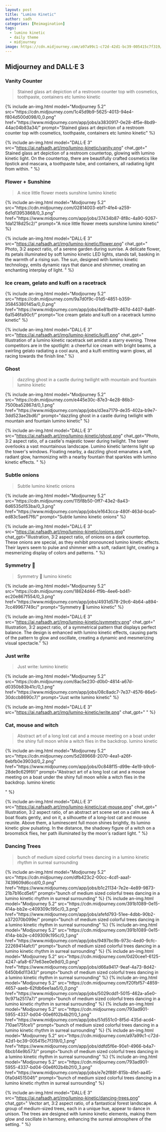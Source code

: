 ```yaml
---
layout: post
title: "Lumino Kinetic"
author: sadh
categories: [Reimagination]
tags:
  - lumino kinetic
  - daily theme
  - midjourney
image: https://cdn.midjourney.com/a97a99c1-c72d-42d1-bc39-005415c7f319/0_1.png
---
```


## Midjourney and DALL·E 3

### Vanity Counter

> Stained glass art depiction of a restroom counter top with cosmetics, toothpaste, containers etc lumino kinetic

<div class="row row-cols-md-2 align-items-end row-col-md-2">
{% include an-img.html model="Modjourney 5.2"
src="https://cdn.midjourney.com/1c45d9b9-5625-4013-94e4-f804d500d098/0_0.png"
href="https://www.midjourney.com/app/jobs/a3830917-0e28-4f5e-8bd9-44ac04b83a34/"
prompt="Stained glass art depiction of a restroom counter top with cosmetics, toothpaste, containers etc lumino kinetic"
%}

{% include an-img.html model="DALL·E 3"
src="https://ai.nafsadh.art/img/lumino-kinetic/vanity.png"
chat_gpt="
Stained glass art depiction of a restroom countertop, glowing with lumino kinetic light. On the countertop, there are beautifully crafted cosmetics like lipstick and mascara, a toothpaste tube, and containers, all radiating light from within.
" %}

</div>

### Flower + Sunshine

> A nice little flower meets sunshine lumino kinetic

<div class="row row-cols-md-2 align-items-end row-col-md-2">
{% include an-img.html model="Modjourney 5.2"
src="https://cdn.midjourney.com/02814003-ebf1-4fe4-a259-6d1d13953868/0_3.png"
href="https://www.midjourney.com/app/jobs/37434b87-8f8c-4a90-9267-1da1218d25c2/"
prompt="A nice little flower meets sunshine lumino kinetic"
%}

{% include an-img.html model="DALL·E 3"
src="https://ai.nafsadh.art/img/lumino-kinetic/flower.png"
chat_gpt="
Photo, 3:2 aspect ratio, of a serene garden during sunrise. A delicate flower, its petals illuminated by soft lumino kinetic LED lights, stands tall, basking in the warmth of a rising sun. The sun, designed with lumino kinetic technology, emits dynamic rays that dance and shimmer, creating an enchanting interplay of light.
" %}

</div>

### Ice cream, gelato and kulfi on a racetrack

<div class="row row-cols-md-2 align-items-end row-col-md-2">
{% include an-img.html model="Modjourney 5.2"
src="https://cdn.midjourney.com/9a7d0f9c-01d5-4851-b359-35845380145a/0_0.png"
href="https://www.midjourney.com/app/jobs/4e81bd19-467d-4407-8a8f-6a1546fa90cf/"
prompt="Ice cream gelato and kulfi on a racetrack lumino kinetic"
%}

{% include an-img.html model="DALL·E 3"
src="https://ai.nafsadh.art/img/lumino-kinetic/kulfi.png"
chat_gpt="
Illustration of a lumino kinetic racetrack set amidst a starry evening. Three competitors are in the spotlight: a cheerful ice cream with bright beams, a swirling gelato radiating a cool aura, and a kulfi emitting warm glows, all racing towards the finish line." %}

</div>

### Ghost

> dazzling ghost in a castle during twilight with mountain and fountain lumino kinetic

<div class="row row-cols-md-2 align-items-end row-col-md-2">
{% include an-img.html model="Modjourney 5.2"
src="https://cdn.midjourney.com/e445e30c-87e3-4e28-86b3-7500ba52867d/0_1.png"
href="https://www.midjourney.com/app/jobs/d3ea7179-de35-402a-b9e7-3dd523ae2bd6/"
prompt="dazzling ghost in a castle during twilight with mountain and fountain lumino kinetic"
%}

{% include an-img.html model="DALL·E 3"
src="https://ai.nafsadh.art/img/lumino-kinetic/ghost.png"
chat_gpt="Photo, 3:2 aspect ratio, of a castle's majestic tower during twilight. The tower overlooks a vast mountainous landscape. Lumino kinetic lanterns light up the tower's windows. Floating nearby, a dazzling ghost emanates a soft, radiant glow, harmonizing with a nearby fountain that sparkles with lumino kinetic effects.
" %}

</div>

### Subtle onions

> Subtle lumino kinetic onions

<div class="row row-cols-md-2 align-items-end row-col-md-2">
{% include an-img.html model="Modjourney 5.2"
src="https://cdn.midjourney.com/115f8b50-0ff7-43e2-8a43-6d6535d153ba/0_3.png"
href="https://www.midjourney.com/app/jobs/e1643cca-480f-463d-bca0-ed83c5ae67f6/"
prompt="Subtle lumino kinetic onions"
%}

{% include an-img.html model="DALL·E 3"
src="https://ai.nafsadh.art/img/lumino-kinetic/onions.png"
chat_gpt="Illustration, 3:2 aspect ratio, of onions on a dark countertop. These onions are special, as they exhibit pronounced lumino kinetic effects. Their layers seem to pulse and shimmer with a soft, radiant light, creating a mesmerizing display of colors and patterns.
" %}

</div>

### Symmetry 🥸

> Symmetry 🥸 lumino kinetic

<div class="row row-cols-md-2 align-items-end row-col-md-2">
{% include an-img.html model="Modjourney 5.2"
src="https://cdn.midjourney.com/18624d44-ff9b-4ee6-bd41-ec20e867f554/0_3.png"
href="https://www.midjourney.com/app/jobs/4931d578-29c6-4b64-a894-7cc49967749c/"
prompt="Symmetry 🥸 lumino kinetic"
%}

{% include an-img.html model="DALL·E 3"
src="https://ai.nafsadh.art/img/lumino-kinetic/symmetry.png"
chat_gpt="
Illustration, 3:2 aspect ratio, of a symmetrical pattern that displays perfect balance. The design is enhanced with lumino kinetic effects, causing parts of the pattern to glow and oscillate, creating a dynamic and mesmerizing visual spectacle." %}

</div>

### Just write

> Just write: lumino kinetic

<div class="row row-cols-md-2 align-items-end row-col-md-2">
{% include an-img.html model="Modjourney 5.2"
src="https://cdn.midjourney.com/8ac5e230-d0b0-4814-a67d-d0350b83b41c/0_1.png"
href="https://www.midjourney.com/app/jobs/08c8adc7-7e37-4576-86e5-30dccb8690c7/"
prompt="Just write lumino kinetic"
%}

{% include an-img.html model="DALL·E 3"
src="https://ai.nafsadh.art/img/lumino-kinetic/write.png"
chat_gpt="
" %}

</div>

### Cat, mouse and witch

> Abstract art of a long lost cat and a mouse meeting on a boat under the shiny full moon while a witch flies in the backdrop. lumino kinetic

<div class="row row-cols-md-2 align-items-end row-col-md-2">
{% include an-img.html model="Modjourney 5.2"
src="https://cdn.midjourney.com/5d289668-2070-4ea1-a26f-6ebfb0e3903d/0_2.png"
href="https://www.midjourney.com/app/jobs/0c848f15-d99e-4e19-b9c6-28de9c629f6f/"
prompt="Abstract art of a long lost cat and a mouse meeting on a boat under the shiny full moon while a witch flies in the backdrop. lumino kinetic

"
%}

{% include an-img.html model="DALL·E 3"
src="https://ai.nafsadh.art/img/lumino-kinetic/cat-mouse.png"
chat_gpt="
Illustration, 3:2 aspect ratio, of an abstract art scene set on a calm sea. A boat floats gently, and on it, a silhouette of a long-lost cat and mouse reunite. Above them, a luminescent full moon shines brightly, its lumino kinetic glow pulsating. In the distance, the shadowy figure of a witch on a broomstick flies, her path illuminated by the moon's radiant light.
" %}

</div>

### Dancing Trees

> bunch of medium sized colorful trees dancing in a lumino kinetic rhythm in surreal surrounding

<div class="row row-cols-md-2 row-col-md-2">
{% include an-img.html model="Modjourney 5.2"
src="https://cdn.midjourney.com/dfb423c2-00cc-4cd1-aaa1-7439609d6ccd/0_0.png"
href="https://www.midjourney.com/app/jobs/b1c21134-7e2e-4e89-9873-21b7b16cd5ef/"
prompt="bunch of medium sized colorful trees dancing in a lumino kinetic rhythm in surreal surrounding"
%}
{% include an-img.html model="Modjourney 5.2"
src="https://cdn.midjourney.com/391b1089-0e15-414a-bb2e-c409309c195c/0_3.png"
href="https://www.midjourney.com/app/jobs/afefd793-51ee-4dbb-90b2-a372070b099e/"
prompt="bunch of medium sized colorful trees dancing in a lumino kinetic rhythm in surreal surrounding"
%}
{% include an-img.html model="Modjourney 5.2"
src="https://cdn.midjourney.com/391b1089-0e15-414a-bb2e-c409309c195c/0_1.png"
href="https://www.midjourney.com/app/jobs/9497bc9b-973c-4ed0-9cfc-22269414afcf/"
prompt="bunch of medium sized colorful trees dancing in a lumino kinetic rhythm in surreal surrounding"
%}
{% include an-img.html model="Modjourney 5.2"
src="https://cdn.midjourney.com/0d20cee1-6125-4247-afa8-677e63ee0e9d/0_0.png"
href="https://www.midjourney.com/app/jobs/d66a9417-9eaf-4a73-8d42-6450b6d11343/"
prompt="bunch of medium sized colorful trees dancing in a lumino kinetic rhythm in surreal surrounding"
%}
{% include an-img.html model="Modjourney 5.2"
src="https://cdn.midjourney.com/f20fbf57-4859-4657-aaeb-62fdb6ee1aa5/0_0.png"
href="https://www.midjourney.com/app/jobs/5029cdd1-5015-462a-a5e0-9c971a2517a7/"
prompt="bunch of medium sized colorful trees dancing in a lumino kinetic rhythm in surreal surrounding"
%}
{% include an-img.html model="Modjourney 5.2"
src="https://cdn.midjourney.com/793ad901-5955-4337-bd04-00e6f02b4b2f/0_1.png"
href="https://www.midjourney.com/app/jobs/51d551c0-8f5d-435d-acd4-710ae175fce1/"
prompt="bunch of medium sized colorful trees dancing in a lumino kinetic rhythm in surreal surrounding"
%}
{% include an-img.html model="Modjourney 5.2"
src="https://cdn.midjourney.com/a97a99c1-c72d-42d1-bc39-005415c7f319/0_1.png"
href="https://www.midjourney.com/app/jobs/ddfd5f6e-90e1-4966-b4a7-6bcb14e9b573/"
prompt="bunch of medium sized colorful trees dancing in a lumino kinetic rhythm in surreal surrounding"
%}
{% include an-img.html model="Modjourney 5.2"
src="https://cdn.midjourney.com/793ad901-5955-4337-bd04-00e6f02b4b2f/0_3.png"
href="https://www.midjourney.com/app/jobs/e7e2f88f-815b-4fe1-aa45-0fa0d451504f/"
prompt="bunch of medium sized colorful trees dancing in a lumino kinetic rhythm in surreal surrounding"
%}

{% include an-img.html model="DALL·E 3"
src="https://ai.nafsadh.art/img/lumino-kinetic/dancing-trees.png"
chat_gpt="
Vector art, 3:2 aspect ratio, of a fantastical forest landscape. A group of medium-sized trees, each in a unique hue, appear to dance in unison. The trees are designed with lumino kinetic elements, making them glow and oscillate in harmony, enhancing the surreal atmosphere of the setting.
" %}

</div>

